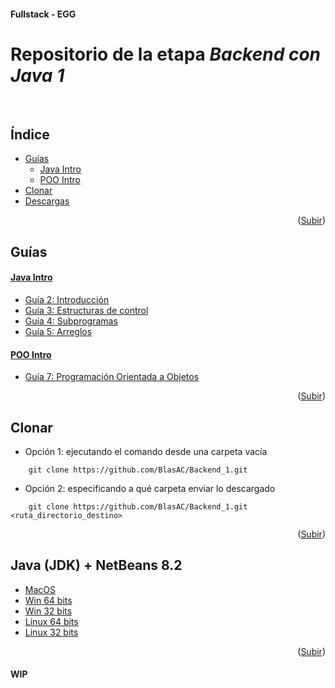 #### Fullstack - EGG
<a name="readme-top"></a>
# __Repositorio de la etapa _Backend con Java 1___

<br>

<!-- TABLE OF CONTENTS -->
## Índice
<ul>
  <li>
    <a href="#guías">Guías</a>
    <ul>
      <li><a href="#java-intro">Java Intro</a></li>
      <li><a href="#poo-intro">POO Intro</a></li>
    </ul>
  </li>
  <li>
    <a href="#clonar">Clonar</a>
  </li>
  <li>
    <a href="#java-jdk--netbeans-82">Descargas</a>
  </li>
</ul>

<p align="right">(<a href="#readme-top">Subir</a>)</p>

## Guías

#### [Java Intro](https://github.com/BlasAC/Backend_1/tree/master/JavaIntro/src)
- [Guía 2: Introducción](https://github.com/BlasAC/Backend_1/tree/master/JavaIntro/src/guide2)
- [Guía 3: Estructuras de control](https://github.com/BlasAC/Backend_1/tree/master/JavaIntro/src/guide3)
- [Guía 4: Subprogramas](https://github.com/BlasAC/Backend_1/tree/master/JavaIntro/src/guide4)
- [Guía 5: Arreglos](https://github.com/BlasAC/Backend_1/tree/master/JavaIntro/src/guide5)

#### [POO Intro](https://github.com/BlasAC/Backend_1/tree/master/OOPIntro/src)
- [Guía 7: Programación Orientada a Objetos](https://github.com/BlasAC/Backend_1/tree/master/OOPIntro/src/guide7)

<p align="right">(<a href="#readme-top">Subir</a>)</p>

## Clonar

- Opción 1: ejecutando el comando desde una carpeta vacía
```git
	git clone https://github.com/BlasAC/Backend_1.git
```
- Opción 2: especificando a qué carpeta enviar lo descargado
```git
	git clone https://github.com/BlasAC/Backend_1.git <ruta_directorio_destino>
```

<p align="right">(<a href="#readme-top">Subir</a>)</p>

## Java (JDK) + NetBeans 8.2

- [MacOS](https://drive.google.com/file/d/1LGcbNcku1l1OBrCMxy3GCv8JJxJrFvAR/view?usp=sharing)
- [Win 64 bits](https://drive.google.com/file/d/1khs8QE8fHrTmmyXQ9kh0p0XG9aSI3KqL/view?usp=sharing)
- [Win 32 bits](https://drive.google.com/file/d/1ANEKhyFTk_HsCFmtgIBZrg1WpvXtT4Is/view?usp=sharing)
- [Linux 64 bits](https://drive.google.com/file/d/1CHKM3cUrDdtQB3kd-X9RggeKCd9qASzh/view?usp=sharing)
- [Linux 32 bits](https://drive.google.com/file/d/1XGjTf1C808MeUlf664wHNOyIvfMREEVm/view?usp=sharing)

<p align="right">(<a href="#readme-top">Subir</a>)</p>

#### WIP

